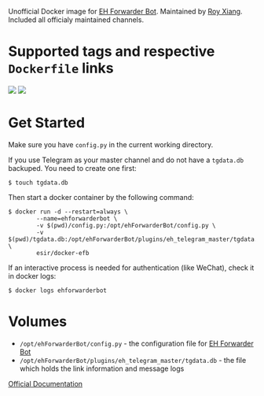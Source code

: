 Unofficial Docker image for [EH Forwarder Bot](https://github.com/blueset/ehForwarderBot). Maintained by [Roy Xiang](http://github.com/RoyXiang). Included all officialy maintained channels.

# Supported tags and respective `Dockerfile` links

[![](https://images.microbadger.com/badges/version/esir/docker-efb.svg)](https://microbadger.com/images/esir/docker-efb "Get your own version badge on microbadger.com") [![](https://images.microbadger.com/badges/image/esir/docker-efb.svg)](https://microbadger.com/images/esir/docker-efb "Get your own image badge on microbadger.com")


# Get Started

Make sure you have `config.py` in the current working directory.

If you use Telegram as your master channel and do not have a `tgdata.db` backuped. You need to create one first:

```
$ touch tgdata.db
```

Then start a docker container by the following command:

```
$ docker run -d --restart=always \
        --name=ehforwarderbot \
        -v $(pwd)/config.py:/opt/ehForwarderBot/config.py \
        -v $(pwd)/tgdata.db:/opt/ehForwarderBot/plugins/eh_telegram_master/tgdata.db \
        esir/docker-efb
```

If an interactive process is needed for authentication (like WeChat), check it in docker logs:

```
$ docker logs ehforwarderbot
```

# Volumes

* `/opt/ehForwarderBot/config.py` - the configuration file for [EH Forwarder Bot](https://github.com/blueset/ehForwarderBot)
* `/opt/ehForwarderBot/plugins/eh_telegram_master/tgdata.db` - the file which holds the link information and message logs

[Official Documentation](https://ehforwarderbot.readthedocs.io)
